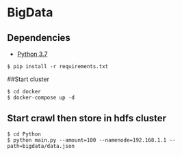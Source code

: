 # BigData
## Dependencies 
* [Python 3.7](https://www.python.org/download/releases/3.7/)

```
$ pip install -r requirements.txt
```
##Start cluster
```
$ cd docker
$ docker-compose up -d
```
## Start crawl then store in hdfs cluster
```
$ cd Python
$ python main.py --amount=100 --namenode=192.168.1.1 --path=bigdata/data.json
```

